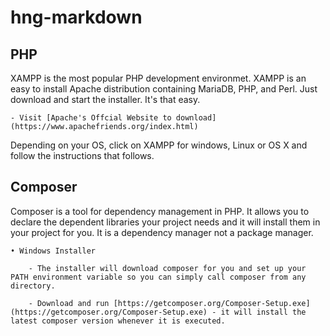 # hng-markdown

## PHP

XAMPP is the most popular PHP development environmet. XAMPP is an easy to install Apache distribution containing MariaDB, PHP, and Perl. Just download and start the installer. It's that easy.

    - Visit [Apache's Offcial Website to download](https://www.apachefriends.org/index.html)
    
Depending on your OS, click on XAMPP for windows, Linux or OS X and follow the instructions that follows.

## Composer
Composer is a tool for dependency management in PHP. It allows you to declare the dependent libraries your project needs and it will install them in your project for you. It is a dependency manager not a package manager.

    • Windows Installer
    
        - The installer will download composer for you and set up your PATH environment variable so you can simply call composer from any directory.
        
        - Download and run [https://getcomposer.org/Composer-Setup.exe](https://getcomposer.org/Composer-Setup.exe) - it will install the latest composer version whenever it is executed.
